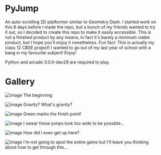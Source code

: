 # PyJump

An auto-scrolling 2D platformer similar to Geometry Dash.
I started work on this 8 days before I made the repo, but a bunch of my friends wanted to try it out, so I decided to create this repo to make it easily accessible.
This is not a finished product by any means, in fact it's barely a minimum viable product, but I hope you'll enjoy it nonetheless.
Fun fact: This is actually my class 12 CBSE project! I wanted to go out of my last year of school with a bang in my favourite subject!
Enjoy!

Python and arcade 3.0.0-dev29 are required to play.

# Gallery

![image](https://github.com/user-attachments/assets/20f0c713-6bb7-4172-abd7-affa8839c7ff)
The beginning

![image](https://github.com/user-attachments/assets/024cc31f-a7d4-4e0b-9219-828e1c79cc91)
Gravity? What's gravity?

![image](https://github.com/user-attachments/assets/506cddf6-2b0e-4904-8a5f-a693d63f7799)
Green marks the finish point!

![image](https://github.com/user-attachments/assets/1127b679-cd3e-44a6-bcaa-f361f265cb60)
I swear these jumps look too wide to be possible...

![image](https://github.com/user-attachments/assets/62b26042-8cba-42d0-8a11-e5f32504ef68)
How did I even get up here?

![image](https://github.com/user-attachments/assets/29dec63b-b815-480c-a3c7-90dd2511226f)
I'm not going to spoil the entire game but I'll leave you thinking about how to get through this...
